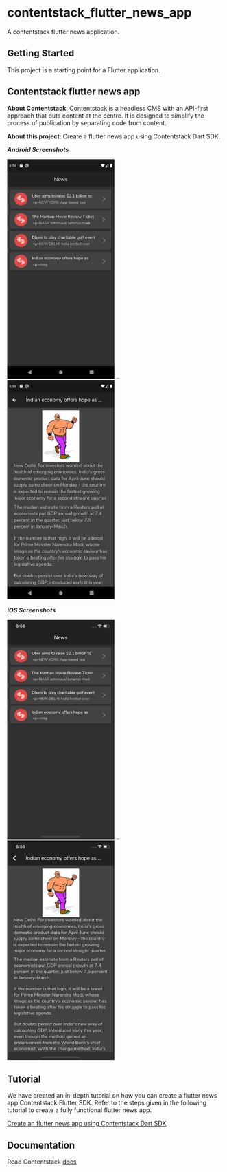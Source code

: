 # contentstack_flutter_news_app

A contentstack flutter news application.

## Getting Started

This project is a starting point for a Flutter application.

## Contentstack flutter news app

**About Contentstack**: Contentstack is a headless CMS with an API-first approach that puts content at the centre. It is designed to simplify the process of publication by separating code from content.

**About this project**: Create a flutter news app using Contentstack Dart SDK.

***Android Screenshots***

<img src='https://github.com/contentstack/contentstack-flutter-news-app/blob/master/assets/android_news_list.png' width='250' height='510'/> .. <img src='https://github.com/contentstack/contentstack-flutter-news-app/blob/master/assets/android_news_details.png' width='250' height='510'/>

***iOS Screenshots***

<img src='https://github.com/contentstack/contentstack-flutter-news-app/blob/master/assets/ios_news_list.png' width='250' height='510'/> .. <img src='https://github.com/contentstack/contentstack-flutter-news-app/blob/master/assets/ios_news_details.png' width='250' height='510'/>


## Tutorial

We have created an in-depth tutorial on how you can create a flutter news app Contentstack Flutter SDK. Refer to the steps given in the following tutorial to create a fully functional flutter news app.

[Create an flutter news app using Contentstack Dart SDK](https://www.contentstack.com/docs/example-apps/build-a-flutter-news-app-using-contentstacks-dart-sdk)


## Documentation

Read Contentstack [docs](https://www.contentstack.com/docs)

